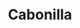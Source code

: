 ---
title: Cabonilla
github: https://github.com/Cabonilla
mode: dark
transition: 3s
archetype:
  - Little Bit of Everything
---